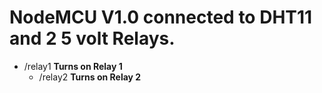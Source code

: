 # NodeMCU V1.0 connected to DHT11 and 2 5 volt Relays.


  - /relay1 **Turns on Relay 1** 
    - /relay2 **Turns on Relay 2**

